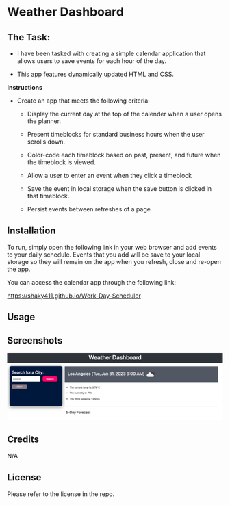 # Weather Dashboard

## The Task:

* I have been tasked with creating a simple calendar application that allows users to save events for each hour of the day.

* This app features dynamically updated HTML and CSS.

**Instructions**

* Create an app that meets the following criteria:

    * Display the current day at the top of the calender when a user opens the planner.
 
    * Present timeblocks for standard business hours when the user scrolls down.
 
    * Color-code each timeblock based on past, present, and future when the timeblock is viewed.
 
    * Allow a user to enter an event when they click a timeblock

    * Save the event in local storage when the save button is clicked in that timeblock.

    * Persist events between refreshes of a page

## Installation

To run, simply open the following link in your web browser and add events to your daily schedule. Events that you add will be save to your local storage so they will remain on the app when you refresh, close and re-open the app.

You can access the calendar app through the following link:

https://shaky411.github.io/Work-Day-Scheduler

## Usage


## Screenshots

![Alt text](assets/images/SCR-20230131-bbj.png)

## Credits

N/A

## License

Please refer to the license in the repo.